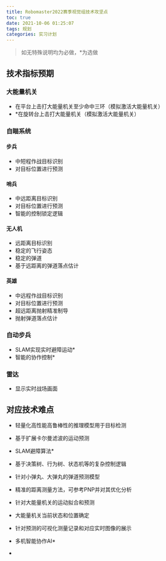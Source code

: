 ```yaml
---
title: Robomaster2022赛季视觉组技术攻坚点
toc: true
date: 2021-10-06 01:25:07
tags: 规划
categories: 实习计划
---
```


> 如无特殊说明均为必做，*为选做

## 技术指标预期

### 大能量机关

- 在平台上击打大能量机关至少命中三环（模拟激活大能量机关）
- *在旋转台上击打大能量机关（模拟激活大能量机关）

### 自瞄系统

#### 步兵

- 中短程作战目标识别
- 对目标位置进行预测

#### 哨兵

- 中远距离目标识别
- 对目标位置进行预测
- 智能的控制锁定逻辑

#### 无人机

- 远距离目标识别
- 稳定的飞行姿态
- 稳定的弹道
- 基于远距离的弹道落点估计

#### 英雄

- 中远程作战目标识别
- 对目标位置进行预测
- 超远距离抛射精准制导
- 抛射弹道落点估计



### 自动步兵

- SLAM实现实时避障运动*
- 智能的协作控制*

### 雷达

- 显示实时战场画面

## 对应技术难点

- 轻量化高性能高鲁棒性的推理模型用于目标检测

- 基于扩展卡尔曼滤波的运动预测

- SLAM避障算法*

- 基于决策树、行为树、状态机等的复杂控制逻辑

- 针对小弹丸、大弹丸的弹道预测模型

- 精准的距离测量方法，可参考PNP并对其优化分析

- 针对大能量机关的运动拟合和预测

- 大能量机关当前状态和位置确定

- 针对预测的可视化测量记录和对应实时图像的展示

- 多机智能协作AI*

- 

  

